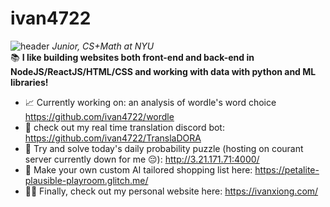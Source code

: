 # ivan4722
![header](https://i.imgur.com/ldbOX1J.png)
*Junior, CS+Math at NYU*\
📚 **I like building websites both front-end and back-end in NodeJS/ReactJS/HTML/CSS and working with data with python and ML libraries!**
- 📈 Currently working on: an analysis of wordle's word choice https://github.com/ivan4722/wordle
- 🤖 check out my real time translation discord bot: https://github.com/ivan4722/TranslaDORA
- 🧩 Try and solve today's daily probability puzzle (hosting on courant server currently down for me 😔): http://3.21.171.71:4000/
- 🥑 Make your own custom AI tailored shopping list here: https://petalite-plausible-playroom.glitch.me/
- 🧍‍♂️ Finally, check out my personal website here: https://ivanxiong.com/
